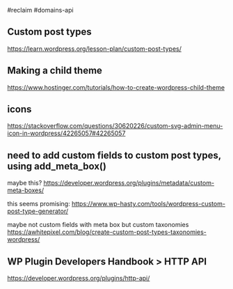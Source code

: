 #reclaim #domains-api

## Custom post types
https://learn.wordpress.org/lesson-plan/custom-post-types/

## Making a child theme
https://www.hostinger.com/tutorials/how-to-create-wordpress-child-theme

## icons
https://stackoverflow.com/questions/30620226/custom-svg-admin-menu-icon-in-wordpress/42265057#42265057

## need to add custom fields to custom post types, using add_meta_box()
maybe this? https://developer.wordpress.org/plugins/metadata/custom-meta-boxes/

this seems promising: https://www.wp-hasty.com/tools/wordpress-custom-post-type-generator/

maybe not custom fields with meta box but custom taxonomies
https://awhitepixel.com/blog/create-custom-post-types-taxonomies-wordpress/

## WP Plugin Developers Handbook > HTTP API
https://developer.wordpress.org/plugins/http-api/